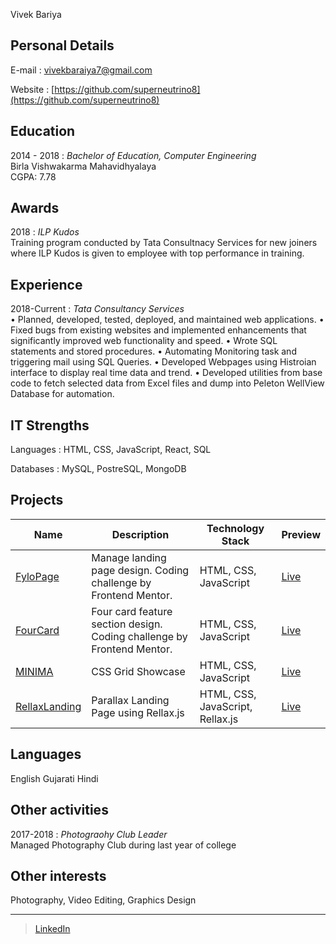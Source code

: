 Vivek Bariya

Personal Details
---------
E-mail
: vivekbaraiya7@gmail.com

Website
: [https://github.com/superneutrino8](https://github.com/superneutrino8)


Education
---------

2014 - 2018
:	*Bachelor of Education, Computer Engineering*    
	Birla Vishwakarma Mahavidhyalaya  
	CGPA: 7.78 


Awards
------
2018
:	*ILP Kudos*  
        Training program conducted by Tata Consultnacy Services for new joiners where ILP Kudos is given to employee with top performance in training.  


Experience
----------
2018-Current
:	*Tata Consultancy Services*  
	• Planned, developed, tested, deployed, and maintained web applications.
  	• Fixed bugs from existing websites and implemented enhancements that significantly improved web functionality and speed.
  	• Wrote SQL statements and stored procedures.
  	• Automating Monitoring task and triggering mail using SQL Queries.
  	• Developed Webpages using Histroian interface to display real time data and trend.
  	• Developed utilities from base code to fetch selected data from Excel files and dump into Peleton WellView Database for automation.


IT Strengths
------------
Languages
:	HTML, CSS, JavaScript, React, SQL

Databases
:	MySQL, PostreSQL, MongoDB


Projects
------------
Name | Description | Technology Stack | Preview
----|----|----|----
[FyloPage](https://github.com/superneutrino8/FyloPage) | Manage landing page design. Coding challenge by Frontend Mentor. | HTML, CSS, JavaScript | [Live](https://superneutrino8.github.io/FyloPage/)
[FourCard](https://github.com/superneutrino8/FourCard) | Four card feature section design. Coding challenge by Frontend Mentor. | HTML, CSS, JavaScript | [Live](https://superneutrino8.github.io/FourCard/)
[MINIMA](https://github.com/superneutrino8/Minima-CSS_Grid) | CSS Grid Showcase | HTML, CSS, JavaScript | [Live](https://superneutrino8.github.io/Minima-CSS_Grid/)
[RellaxLanding](https://github.com/superneutrino8/RellaxLanding) | Parallax Landing Page using Rellax.js | HTML, CSS, JavaScript, Rellax.js | [Live](https://superneutrino8.github.io/RellaxLanding/)

Languages
---------
English
Gujarati
Hindi


Other activities
----------------
2017-2018
:	*Photograohy Club Leader*  
	Managed Photography Club during last year of college

Other interests
---------------
Photography, Video Editing, Graphics Design


------
> [LinkedIn](https://www.linkedin.com/in/vivek-bariya/) <br />
